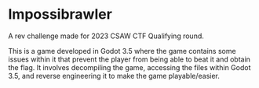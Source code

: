 # Impossibrawler
A rev challenge made for 2023 CSAW CTF Qualifying round. 

This is a game developed in Godot 3.5 where the game contains some issues within it that prevent the player from being able to beat it and obtain the flag. It involves decompiling the game, accessing the files within Godot 3.5, and reverse engineering it to make the game playable/easier. 


